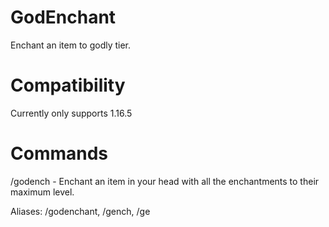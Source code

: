 # GodEnchant
Enchant an item to godly tier.  

# Compatibility
Currently only supports 1.16.5  

# Commands
/godench - Enchant an item in your head with all the enchantments to their maximum level.  

Aliases: /godenchant, /gench, /ge
